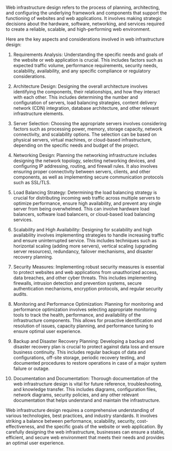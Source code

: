 Web infrastructure design refers to the process of planning, architecting, and configuring the underlying framework and components that support the functioning of websites and web applications. It involves making strategic decisions about the hardware, software, networking, and services required to create a reliable, scalable, and high-performing web environment.

Here are the key aspects and considerations involved in web infrastructure design:

1. Requirements Analysis: Understanding the specific needs and goals of the website or web application is crucial. This includes factors such as expected traffic volume, performance requirements, security needs, scalability, availability, and any specific compliance or regulatory considerations.

2. Architecture Design: Designing the overall architecture involves identifying the components, their relationships, and how they interact with each other. This includes determining the number and configuration of servers, load balancing strategies, content delivery network (CDN) integration, database architecture, and other relevant infrastructure elements.

3. Server Selection: Choosing the appropriate servers involves considering factors such as processing power, memory, storage capacity, network connectivity, and scalability options. The selection can be based on physical servers, virtual machines, or cloud-based infrastructure, depending on the specific needs and budget of the project.

4. Networking Design: Planning the networking infrastructure includes designing the network topology, selecting networking devices, and configuring IP addressing, routing, and firewall rules. It also involves ensuring proper connectivity between servers, clients, and other components, as well as implementing secure communication protocols such as SSL/TLS.

5. Load Balancing Strategy: Determining the load balancing strategy is crucial for distributing incoming web traffic across multiple servers to optimize performance, ensure high availability, and prevent any single server from being overwhelmed. This can involve hardware load balancers, software load balancers, or cloud-based load balancing services.

6. Scalability and High Availability: Designing for scalability and high availability involves implementing strategies to handle increasing traffic and ensure uninterrupted service. This includes techniques such as horizontal scaling (adding more servers), vertical scaling (upgrading server resources), redundancy, failover mechanisms, and disaster recovery planning.

7. Security Measures: Implementing robust security measures is essential to protect websites and web applications from unauthorized access, data breaches, and other cyber threats. This includes implementing firewalls, intrusion detection and prevention systems, secure authentication mechanisms, encryption protocols, and regular security audits.

8. Monitoring and Performance Optimization: Planning for monitoring and performance optimization involves selecting appropriate monitoring tools to track the health, performance, and availability of the infrastructure components. This allows for proactive identification and resolution of issues, capacity planning, and performance tuning to ensure optimal user experience.

9. Backup and Disaster Recovery Planning: Developing a backup and disaster recovery plan is crucial to protect against data loss and ensure business continuity. This includes regular backups of data and configurations, off-site storage, periodic recovery testing, and documented procedures to restore operations in case of a major system failure or outage.

10. Documentation and Documentation: Thorough documentation of the web infrastructure design is vital for future reference, troubleshooting, and knowledge transfer. This includes diagrams, configuration files, network diagrams, security policies, and any other relevant documentation that helps understand and maintain the infrastructure.

Web infrastructure design requires a comprehensive understanding of various technologies, best practices, and industry standards. It involves striking a balance between performance, scalability, security, cost-effectiveness, and the specific goals of the website or web application. By carefully designing the web infrastructure, businesses can ensure a stable, efficient, and secure web environment that meets their needs and provides an optimal user experience.